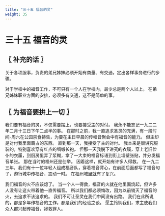 ```yaml
---
title: "三十五 福音的灵"
weight: 35
---
```


# 三十五 福音的灵


## 〖 补充的话 〗

关于各项服事，负责的弟兄姊妹必须开始有商量、有交通，定出各样事务进行的步骤。

对于学校中的福音工作，不可只有一个人在学校内，最少总是两个人以上。
在弟兄姊妹职业方面的安排，必须多有交通，这不是简单的事。

## 〖 为福音要拚上一切 〗

我们要有福音的灵，不仅需要摆上，也要接受主的对付。
我永不能忘记一九二二年二月十三日下午二点半的事。
在那时之前，我一直追求圣灵的充满，有一段时间-周六在公园禁食祷告，为要在主日早晨的传幅音聚会中有福音的能力。
但主却是对付我里面霸占的东西。
直到那一天，我接受了主的对付。
我本来是很讲究服装的，特别喜欢穿有红点的绸缎长袍。
但那一天我脱下讲究的衣履，穿上老旧俭仆的衣履，到厨房里弄了浆糊，拿了一大束的福音标语到街上墙壁张贴，并分发福音单张。
那在当时的福州还是创举。
因着这样，就开始有许多人得救。
在一九二三年，我们有十一位年轻人组成福音队，穿着福音背心，在前面后面都写了福音句子，游行城中传福音，震动一时。
在福州城里就有了复兴。

我们福音的火不应该熄了。
当一个人一得救，福音的火就在他里面烧起，但许多人没有让这火带着他一直传福音。
所以我们都必须悔改，因为以前销灭了福音的火，去追求不该追求的。
我们不可让圣灵在我们中间没有出路。
我们在此所说的，都是多年作福音的工作，都是我们的经验之谈。
愿主怜悯我们，求主使我们众人都兴起传福音，拯救罪人。
